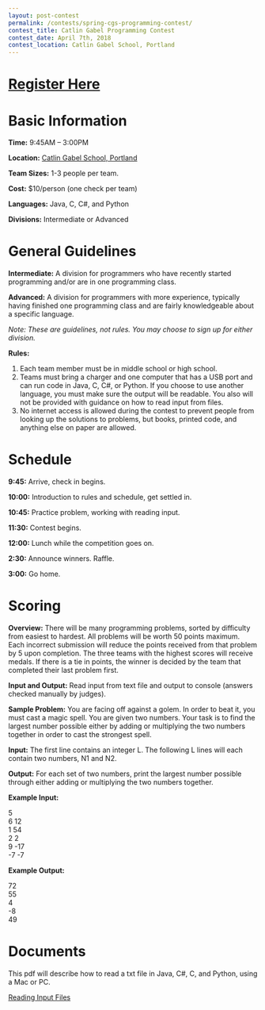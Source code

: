 ```yaml
---
layout: post-contest
permalink: /contests/spring-cgs-programming-contest/
contest_title: Catlin Gabel Programming Contest
contest_date: April 7th, 2018
contest_location: Catlin Gabel School, Portland
---
```


# [Register Here](https://teamscode.typeform.com/to/OOdCyk)

# Basic Information #

**Time:** 9:45AM – 3:00PM

**Location:** <a href="https://www.google.com/maps/dir/''/google+maps+catlin+gabel+school/@45.5099736,-122.8375217,12z/data=!4m8!4m7!1m0!1m5!1m1!1s0x549509433a879379:0x688f19935355949f!2m2!1d-122.7674819!2d45.509995">Catlin Gabel School, Portland</a>

**Team Sizes:** 1-3 people per team. 

**Cost:** $10/person (one check per team)

**Languages:** Java, C, C#, and Python

**Divisions:** Intermediate or Advanced

# General Guidelines #

**Intermediate:**  A division for programmers who have recently started programming and/or are in one programming class.

**Advanced:**  A division for programmers with more experience, typically having finished one programming class and are fairly knowledgeable about a specific language.

_Note: These are guidelines, not rules. You may choose to sign up for either division._

**Rules:**

1. Each team member must be in middle school or high school.
2. Teams must bring a charger and one computer that has a USB port and can run code in Java, C, C#, or Python. If you choose to use another language, you must make sure the output will be readable. You also will not be provided with guidance on how to read input from files. 
3. No internet access is allowed during the contest to prevent people from looking up the solutions to problems, but books, printed code, and anything else on paper are allowed.

# Schedule #

**9:45:** Arrive, check in begins.

**10:00:** Introduction to rules and schedule, get settled in.

**10:45:** Practice problem, working with reading input. 

**11:30:** Contest begins. 

**12:00:** Lunch while the competition goes on.

**2:30:** Announce winners. Raffle.

**3:00:** Go home.

# Scoring #

**Overview:** There will be many programming problems, sorted by difficulty from easiest to hardest. All problems will be worth 50 points maximum. Each incorrect submission will reduce the points received from that problem by 5 upon completion. The three teams with the highest scores will receive medals. If there is a tie in points, the winner is decided by the team that completed their last problem first.

**Input and Output:** Read input from text file and output to console (answers checked manually by judges).

**Sample Problem:** You are facing off against a golem. In order to beat it, you must cast a magic spell. You are given two numbers. Your task is to find the largest number possible either by adding or multiplying the two numbers together in order to cast the strongest spell.

**Input:** The first line contains an integer L. The following L lines will each contain two numbers, N1 and N2.

**Output:** For each set of two numbers, print the largest number possible through either adding or multiplying the two numbers together.

**Example Input:**

5  
6 12  
1 54  
2 2  
9 -17  
-7 -7  

**Example Output:**

72  
55  
4  
-8  
49  

# Documents #

This pdf will describe how to read a txt file in Java, C#, C, and Python, using a Mac or PC.

<a href="/assets/docs/reading_input_files_packet.pdf">Reading Input Files</a>